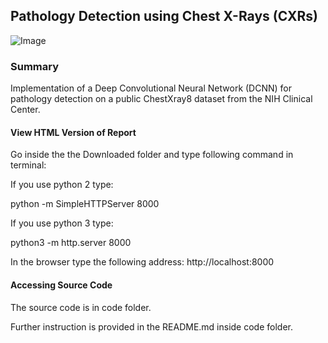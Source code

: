 ## Pathology Detection using Chest X-Rays (CXRs)

![Image](https://github.com/rojinnew/cxr_image_classification/blob/master/images/main.png)

### Summary 

Implementation of a Deep Convolutional Neural Network (DCNN) for pathology detection on a public ChestXray8 dataset from the NIH Clinical Center.

#### View HTML Version of Report

Go inside the the Downloaded folder and type following command in terminal: 

If you use python 2 type:

python -m SimpleHTTPServer 8000

If you use python 3 type:

python3 -m http.server 8000

In the browser type the following address: http://localhost:8000

#### Accessing Source Code 

The source code is in code folder.

Further instruction is provided in the README.md inside code folder.

